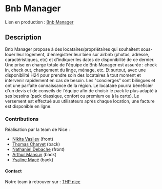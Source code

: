 # Bnb Manager

Lien en production : [Bnb Manager](http://bnbmanager.herokuapp.com/)

## Description
Bnb Manager propose à des locataires/propriétaires qui souhaitent sous-louer leur logement, d'enregistrer leur bien sur airbnb (photos, adresse, caractéristiques, etc) et d'indiquer les dates de disponibilité de ce dernier. Une prise en charge totale de l'équipe de Bnb Manager est assurée : check in, check out, changement du linge, ménage, etc. Et surtout, avec une disponibilité H24 pour prendre soin des locataires à tout moment et intervenir rapidement en cas de besoin. Les "concierges" sont bilingues et ont une parfaite connaissance de la région.
Le locataire pourra bénéficier d'un devis et de conseils de l'équipe afin de choisir le pack le plus adapté à ses besoins (pack classique, confort ou premium ou à la carte). Le versement est effectué aux utilisateurs après chaque location, une facture est disponible en ligne.

### Contributions
Réalisation par la team de Nice :
- [Nikita Vasilev](https://github.com/Nikitavasilev) (front)
- [Thomas Charvet](https://github.com/TomacTh) (back)
- [Nathaniel Debache](https://github.com/Natdenice) (front)
- [Arthur Mansuy](https://github.com/tutus06) (back)
- [Ysaline Macé](https://github.com/Ysalien) (back)

#### Contact
Notre team à retrouver sur : [THP nice](https://github.com/THP-organization)
